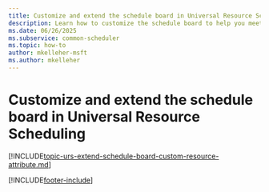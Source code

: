 ```yaml
---
title: Customize and extend the schedule board in Universal Resource Scheduling
description: Learn how to customize the schedule board to help you meet business needs. Walk through an example to understand why and how to employ these customizations.
ms.date: 06/26/2025
ms.subservice: common-scheduler
ms.topic: how-to
author: mkelleher-msft
ms.author: mkelleher
---
```


# Customize and extend the schedule board in Universal Resource Scheduling

[!INCLUDE[topic-urs-extend-schedule-board-custom-resource-attribute.md](../shared/urs/extend-schedule-board-custom-resource-attribute.md)]

[!INCLUDE[footer-include](../includes/footer-banner.md)]
